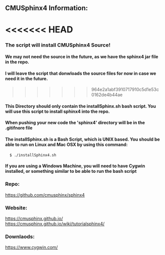 ## CMUSphinx4 Information:

<<<<<<< HEAD
=======
### The script will install CMUSphinx4 Source! 
#### We may not need the source in the future, as we have the sphinx4 jar file in the repo. 
#### I will leave the script that donwloads the source files for now in case we need it in the future.

>>>>>>> 964e2a1abf3910717910c5d1e53c0162de4b44ae
#### This Directory should only contain the installSphinx.sh bash script. You will use this script to install sphinx4 into the repo. 
#### When pushing your new code the 'sphinx4' directory will be in the .gitifnore file

#### The installSphinx.sh is a Bash Script, which is UNIX based. You should be able to run on Linux and Mac OSX by using this command:  

```
  $ ./installSphinx4.sh
```

#### If you are using a Windows Machine, you will need to have Cygwin installed, or something similar to be able to run the bash script

### Repo:
  https://github.com/cmusphinx/sphinx4
### Website:
  https://cmusphinx.github.io/
  https://cmusphinx.github.io/wiki/tutorialsphinx4/
### Downlaods:
  https://www.cygwin.com/
